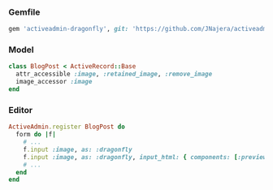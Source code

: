 ### Gemfile

```ruby
gem 'activeadmin-dragonfly', git: 'https://github.com/JNajera/activeadmin-dragonfly'
```

### Model

```ruby
class BlogPost < ActiveRecord::Base
  attr_accessible :image, :retained_image, :remove_image
  image_accessor :image
end
```

### Editor

```ruby
ActiveAdmin.register BlogPost do
  form do |f|
    # ...
    f.input :image, as: :dragonfly
    f.input :image, as: :dragonfly, input_html: { components: [:preview, :upload, :url, :remove ] }
    # ...
  end
end
```
